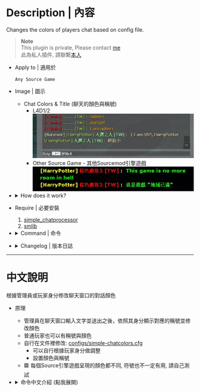 # Description | 內容
Changes the colors of players chat based on config file.

> __Note__ <br/>
This plugin is private, Please contact [me](https://github.com/fbef0102/Game-Private_Plugin#私人插件列表-private-plugins-list)<br/>
此為私人插件, 請聯繫[本人](https://github.com/fbef0102/Game-Private_Plugin#私人插件列表-private-plugins-list)

* Apply to | 適用於
	```
	Any Source Game
	```

* Image | 圖示
	* Chat Colors & Title (聊天的顏色與稱號)
		* L4D1/2
		<br/>![simple-chatcolors_1](image/simple-chatcolors_1.jpg)
		* Other Source Game - 其他Sourcemod引擎遊戲
		<br/>![simple-chatcolors_2](image/simple-chatcolors_2.jpg)

* <details><summary>How does it work?</summary>

	* Admin can have different colors and title in chatbox
	* You can customize in [configs/simple-chatcolors.cfg](configs/simple-chatcolors.cfg)
		* Set admin, vip and normal players
		* Set chat colors and title
	* 🟥 Colors are different and some not work in each source engine game, you need to test
</details>

* Require | 必要安裝
	1. [simple_chatprocessor](https://github.com/fbef0102/Sourcemod-Plugins/tree/main/simple_chatprocessor)
	2. [smlib](https://github.com/fbef0102/L4D1_2-Plugins/releases/tag/smlib-Colors)

* <details><summary>Command | 命令</summary>

	* **Reloads settings from the config file (Adm Required: ADMFLAG_ROOT)**
		```php
		sm_reloadscc
		```
		
	* **Prints out the color names in their color (Adm Required: ADMFLAG_ROOT)**
		```php
		sm_printcolors
		```
</details>

* <details><summary>Changelog | 版本日誌</summary>

	* v1.4h (2025-1-8)
		* Fixed error

	* v1.3h (2024-8-3)
		* Require simple_chatprocessor 1.8h or above
		
	* v1.2h (2024-1-20)
		* Compatible with [l4d_ranking_system](/L4D_插件/Fun_娛樂/l4d_ranking_system) by harry

	* v1.1h (2023-12-29)
		* Optimize code and improve performance

	* v1.0h (2023-6-15)
		* Remake code, convert code to latest syntax
		* Fix warnings when compiling on SourceMod 1.11.
		* Optimize code and improve performance
		* Use Steam64 ID instead of STEAM_X:X:XXXXXX

	* v2.2.0
		* [Original Plugin By Antithasys](https://forums.alliedmods.net/showthread.php?t=167814)
</details>

- - - -
# 中文說明
根據管理員或玩家身分修改聊天窗口的對話顏色

* 原理
	* 管理員在聊天窗口輸入文字並送出之後，依照其身分顯示對應的稱號並修改顏色
	* 普通玩家也可以有稱號與顏色
	* 自行在文件裡修改: [configs/simple-chatcolors.cfg](configs/simple-chatcolors.cfg)
		* 可以自行根據玩家身分做調整
		* 設置顏色與稱號
	* 🟥 每個Source引擎遊戲呈現的顏色都不同, 符號也不一定有用, 請自己測試

* <details><summary>命令中文介紹 (點我展開)</summary>

	* **重新載入文件 (權限: ADMFLAG_ROOT)**
		```php
		sm_reloadscc
		```
		
	* **打印所有可用顏色 (權限: ADMFLAG_ROOT)**
		```php
		sm_printcolors
		```
</details>